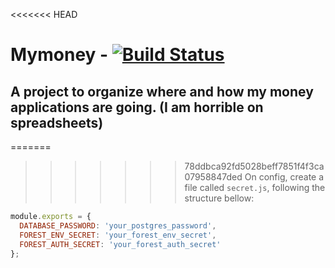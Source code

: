 <<<<<<< HEAD
# Mymoney - [![Build Status](https://travis-ci.org/barbaromatrix/mymoney.svg?branch=master)](https://travis-ci.org/barbaromatrix/mymoney)
## A project to organize where and how my money applications are going. (I am horrible on spreadsheets)

=======
>>>>>>> 78ddbca92fd5028beff7851f4f3ca07958847ded
On config, create a file called `secret.js`, following the structure bellow:
```js
module.exports = {
  DATABASE_PASSWORD: 'your_postgres_password',
  FOREST_ENV_SECRET: 'your_forest_env_secret',
  FOREST_AUTH_SECRET: 'your_forest_auth_secret'
};
```
